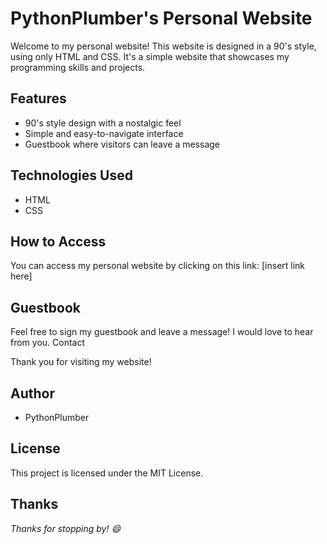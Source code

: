 # PythonPlumber's Personal Website

Welcome to my personal website! This website is designed in a 90's style, using only HTML and CSS. It's a simple website that showcases my programming skills and projects.

## Features

- 90's style design with a nostalgic feel
- Simple and easy-to-navigate interface
- Guestbook where visitors can leave a message

## Technologies Used

- HTML
- CSS

## How to Access

You can access my personal website by clicking on this link: [insert link here]

## Guestbook

Feel free to sign my guestbook and leave a message! I would love to hear from you.
Contact

Thank you for visiting my website!

## Author

- PythonPlumber

## License

This project is licensed under the MIT License.

## Thanks

*Thanks for stopping by! 😄*
